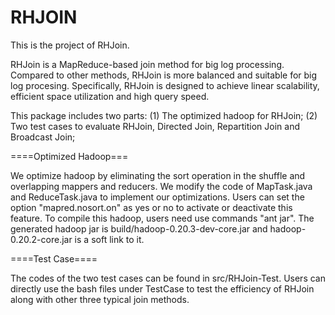 RHJOIN
=================
This is the project of RHJoin.

RHJoin is a MapReduce-based join method for big log processing. Compared to other methods, RHJoin is more balanced and suitable for big log procesing. Specifically, RHJoin is designed to achieve linear scalability, efficient space utilization and high query speed. 

This package includes two parts:
(1) The optimized hadoop for RHJoin;
(2) Two test cases to evaluate RHJoin, Directed Join, Repartition Join and Broadcast Join;

====Optimized Hadoop===

We optimize hadoop by eliminating the sort operation in the shuffle and overlapping mappers and reducers. We modify the code of MapTask.java and ReduceTask.java to implement our optimizations. Users can set the option "mapred.nosort.on" as yes or no to activate or deactivate this feature. To compile this hadoop, users need use commands "ant jar". The generated hadoop jar is build/hadoop-0.20.3-dev-core.jar and hadoop-0.20.2-core.jar is a soft link to it.

====Test Case====

The codes of the two test cases can be found in src/RHJoin-Test. Users can directly use the bash files under TestCase to test the efficiency of RHJoin along with other three typical join methods.

